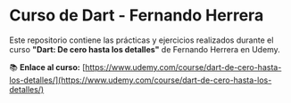 # Curso de Dart - Fernando Herrera

Este repositorio contiene las prácticas y ejercicios realizados durante el curso **"Dart: De cero hasta los detalles"** de Fernando Herrera en Udemy.

📚 **Enlace al curso:** [https://www.udemy.com/course/dart-de-cero-hasta-los-detalles/](https://www.udemy.com/course/dart-de-cero-hasta-los-detalles/)
